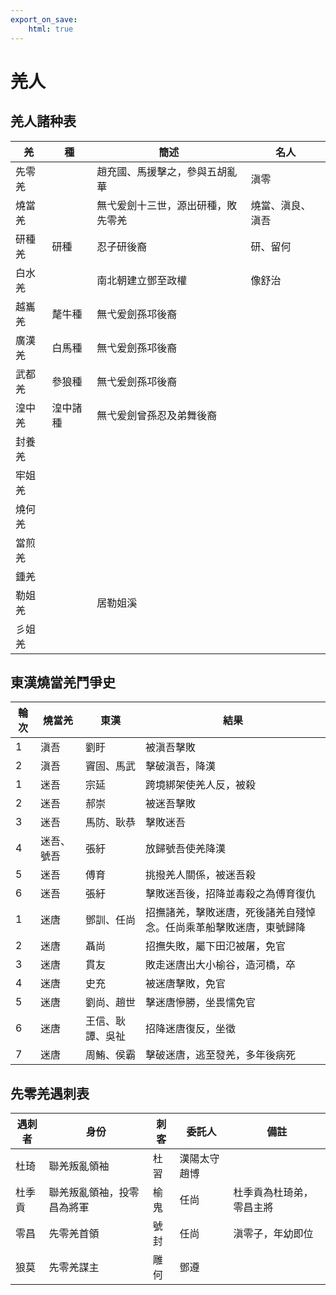 ```yaml
---
export_on_save:
    html: true
---
```


# 羌人
## 羌人諸种表

羌|種|簡述|名人
--|--|--|--
先零羌||趙充國、馬援擊之，參與五胡亂華|滇零
燒當羌||無弋爰劍十三世，源出研種，敗先零羌|燒當、滇良、滇吾
研種羌|研種|忍子研後裔|研、留何
白水羌||南北朝建立鄧至政權|像舒治
越巂羌|氂牛種|無弋爰劍孫邛後裔|
廣漢羌|白馬種|無弋爰劍孫邛後裔|
武都羌|參狼種|無弋爰劍孫邛後裔|
湟中羌|湟中諸種|無弋爰劍曾孫忍及弟舞後裔|
封養羌|||
牢姐羌|||
燒何羌|||
當煎羌|||
鍾羌|||
勒姐羌||居勒姐溪|
彡姐羌|||

## 東漢燒當羌鬥爭史

輪次|燒當羌|東漢|結果
--|--|--|--
1|滇吾|劉盱|被滇吾擊敗
2|滇吾|竇固、馬武|擊破滇吾，降漢
1|迷吾|宗延|跨境綁架使羌人反，被殺
2|迷吾|郝崇|被迷吾擊敗
3|迷吾|馬防、耿恭|擊敗迷吾
4|迷吾、號吾|張紆|放歸號吾使羌降漢
5|迷吾|傅育|挑撥羌人關係，被迷吾殺
6|迷吾|張紆|擊敗迷吾後，招降並毒殺之為傅育復仇
1|迷唐|鄧訓、任尚|招撫諸羌，擊敗迷唐，死後諸羌自殘悼念。任尚乘革船擊敗迷唐，東號歸降
2|迷唐|聶尚|招撫失敗，屬下田氾被屠，免官
3|迷唐|貫友|敗走迷唐出大小榆谷，造河橋，卒
4|迷唐|史充|被迷唐擊敗，免官
5|迷唐|劉尚、趙世|擊迷唐慘勝，坐畏懦免官
6|迷唐|王信、耿譚、吳祉|招降迷唐復反，坐徵
7|迷唐|周鮪、侯霸|擊破迷唐，逃至發羌，多年後病死

## 先零羌遇刺表

遇刺者|身份|刺客|委託人|備註
--|--|--|--|--
杜琦|聯羌叛亂領袖|杜習|漢陽太守趙博|
杜季貢|聯羌叛亂領袖，投零昌為將軍|榆鬼|任尚|杜季貢為杜琦弟，零昌主將
零昌|先零羌首領|號封|任尚|滇零子，年幼即位
狼莫|先零羌謀主|雕何|鄧遵|